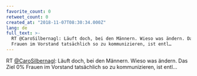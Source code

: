 ```yaml
---
favorite_count: 0
retweet_count: 0
created_at: "2018-11-07T08:30:34.000Z"
lang: de
full_text: >-
  RT @CaroSilbernagl: Läuft doch, bei den Männern. Wieso was ändern. Das Ziel 0%
  Frauen im Vorstand tatsächlich so zu kommunizieren, ist entl…
---
```


RT [@CaroSilbernagl](https://twitter.com/CaroSilbernagl): Läuft doch, bei den
Männern. Wieso was ändern. Das Ziel 0% Frauen im Vorstand tatsächlich so zu
kommunizieren, ist entl…
